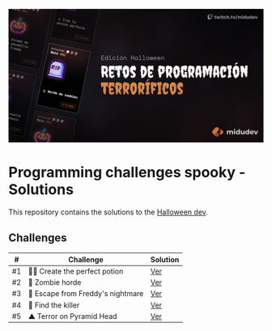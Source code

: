 ![Halloween dev](./assets/halloween-dev.jpg)

# Programming challenges spooky - Solutions

This repository contains the solutions to the [Halloween dev](halloween.dev).

## Challenges

|# | Challenge | Solution |
|--| --------- | -------- |
|#1| 🧙‍♀️ Create the perfect potion| [Ver](./challenges/01/01.js) |
|#2|🧟 Zombie horde| [Ver](./challenges/02/02.js) |
|#3|🛌 Escape from Freddy's nightmare| [Ver](./challenges/03/03.js) |
|#4|🔪 Find the killer| [Ver](./challenges/04/04.js) |
|#5|▲ Terror on Pyramid Head| [Ver](./challenges/05/05.js) |